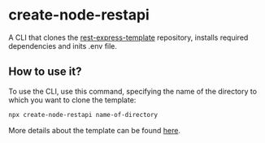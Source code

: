 # create-node-restapi
A CLI that clones the [rest-express-template](https://github.com/Michal3333/rest-express-template) repository, installs required dependencies and inits .env file.

## How to use it?
To use the CLI, use this command, specifying the name of the directory to which you want to clone the template:

```sh
npx create-node-restapi name-of-directory
```

More details about the template can be found [here](https://github.com/Michal3333/rest-express-template).
